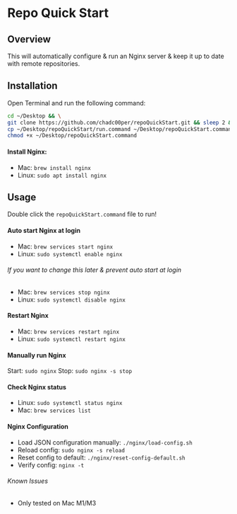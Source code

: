 # Repo Quick Start
## Overview
This will automatically configure & run an Nginx server & keep it up to date with remote repositories.

## Installation
Open Terminal and run the following command:
```sh
cd ~/Desktop && \
git clone https://github.com/chadc00per/repoQuickStart.git && sleep 2 && \
cp ~/Desktop/repoQuickStart/run.command ~/Desktop/repoQuickStart.command && sleep 1 && \
chmod +x ~/Desktop/repoQuickStart.command
```
#### Install Nginx:
- Mac: `brew install nginx`
- Linux: `sudo apt install nginx`

## Usage
Double click the `repoQuickStart.command` file to run!

#### Auto start Nginx at login
- Mac: `brew services start nginx`
- Linux: `sudo systemctl enable nginx`

###### If you want to change this later & prevent auto start at login
- Mac: `brew services stop nginx`
- Linux: `sudo systemctl disable nginx`

#### Restart Nginx
- Mac: `brew services restart nginx`
- Linux: `sudo systemctl restart nginx`

#### Manually run Nginx
Start: `sudo nginx`
Stop: `sudo nginx -s stop`

#### Check Nginx status
- Linux: `sudo systemctl status nginx`
- Mac: `brew services list`

#### Nginx Configuration
 - Load JSON configuration manually: `./nginx/load-config.sh`
 - Reload config: `sudo nginx -s reload`
 - Reset config to default: `./nginx/reset-config-default.sh`
 - Verify config: `nginx -t`

###### Known Issues
- Only tested on Mac M1/M3